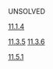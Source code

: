 UNSOLVED

[11.1.4](./11.1.md#exercises-111-4)

[11.3.5](./11.3.md#exercises-113-5)
[11.3.6](./11.3.md#exercises-113-6)

[11.5.1](./11.5.md#exercises-115-1)
